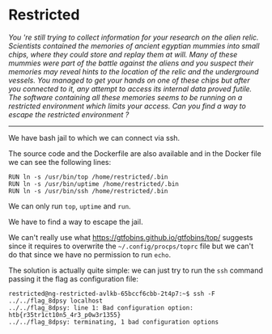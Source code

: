 # Restricted

*You 're still trying to collect information for your research on the alien relic. Scientists contained the memories of ancient egyptian mummies into small chips, where they could store and replay them at will. Many of these mummies were part of the battle against the aliens and you suspect their memories may reveal hints to the location of the relic and the underground vessels. You managed to get your hands on one of these chips but after you connected to it, any attempt to access its internal data proved futile. The software containing all these memories seems to be running on a restricted environment which limits your access. Can you find a way to escape the restricted environment ?*
___

We have bash jail to which we can connect via ssh.

The source code and the Dockerfile are also available and in the Docker file we can see the following lines:

```docker
RUN ln -s /usr/bin/top /home/restricted/.bin
RUN ln -s /usr/bin/uptime /home/restricted/.bin
RUN ln -s /usr/bin/ssh /home/restricted/.bin
```

We can only run `top`, `uptime` and `run`.

We have to find a way to escape the jail.

We can't really use what https://gtfobins.github.io/gtfobins/top/ suggests since it requires to overwrite the `~/.config/procps/toprc` file but we can't do that since we have no permission to run `echo`.

The solution is actually quite simple: we can just try to run the `ssh` command passing it the flag as configuration file:

```
restricted@ng-restricted-avlkb-65bccf6cbb-2t4p7:~$ ssh -F ../../flag_8dpsy localhost
../../flag_8dpsy: line 1: Bad configuration option: htb{r35tr1ct10n5_4r3_p0w3r1355}
../../flag_8dpsy: terminating, 1 bad configuration options
```
